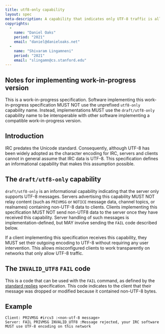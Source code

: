 ```yaml
---
title: utf8-only capability
layout: spec
meta-description: A capability that indicates only UTF-8 traffic is allowed.
copyrights:
  -
    name: "Daniel Oaks"
    period: "2021"
    email: "daniel@danieloaks.net"
  -
    name: "Shivaram Lingamneni"
    period: "2021"
    email: "slingamn@cs.stanford.edu"
---
```


## Notes for implementing work-in-progress version
This is a work-in-progress specification. Software implementing this work-in-progress specification MUST NOT use the unprefixed `utf8-only` capability name. Instead, implementations MUST use the `draft/utf8-only` capability name to be interoperable with other software implementing a compatible work-in-progress version.


## Introduction
IRC predates the Unicode standard. Consequently, although UTF-8 has been widely adopted as the character encoding for IRC, servers and clients cannot in general assume that IRC data is UTF-8. This specification defines an informational capability that makes this assumption possible.

## The `draft/utf8-only` capability
`draft/utf8-only` is an informational capability indicating that the server only supports UTF-8 messages. Servers advertising this capability MUST NOT relay content (such as `PRIVMSG` or `NOTICE` message data, channel topics, or realnames) containing non-UTF-8 data to clients. Clients implementing this specification MUST NOT send non-UTF8 data to the server once they have received this capability. Server handling of such messages is implementation-defined, but MAY involve sending the `FAIL` code described below.

If a client implementing this specification receives this capability, they MUST set their outgoing encoding to UTF-8 without requiring any user intervention. This allows misconfigured clients to work transparently on networks that only allow UTF-8 traffic.

## The `INVALID_UTF8` `FAIL` code
This is a code that can be used with the `FAIL` command, as defined by the [standard replies](https://ircv3.net/specs/extensions/standard-replies) specification. This code indicates to the client that their message was dropped or modified because it contained non-UTF-8 bytes.

## Example

```
Client: PRIVMSG #ircv3 :<non-utf-8 message>
Server: FAIL PRIVMSG INVALID_UTF8 :Message rejected, your IRC software MUST use UTF-8 encoding on this network
```
